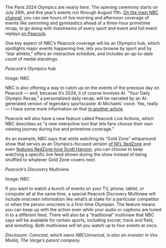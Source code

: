 The Paris 2024 Olympics are nearly here. The opening ceremony starts on July 26th, and this year’s events run through August 11th. [On the main NBC channel](https://www.nbcsports.com/pressbox/olympics/press-releases/nbc-and-peacock-to-lead-nbcuniversals-coverage-of-the-olympic-games-paris-2024), you can see hours of live morning and afternoon coverage of events like swimming and gymnastics ahead of a three-hour primetime recap, to go along with livestreams of every sport and event and full event replays [on Peacock](https://www.nbcsports.com/pressbox/olympics/press-releases/peacock-unveils-its-viewing-experience-for-olympic-games-paris-2024).

One key aspect of NBC’s Peacock coverage will be an Olympics hub, which spotlights major events happening live, lets you browse by sport and by “star athlete,” offers an interactive schedule, and includes an up-to-date count of medal standings.

*Peacock’s Olympics hub.*

Image: NBC

NBC is also offering a way to catch up on the events of the previous day on Peacock — and, because it’s 2024, it of course involves AI. “Your Daily Olympic Recap,” a personalized daily recap, will be narrated by an AI-generated version of legendary sportscaster Al Michaels’ voice. Yes, really — I have some more information on that [in another article](/e/23949815).

Peacock will also have a new feature called Peacock Live Actions, which NBC describes as “a new interactive tool that lets fans choose their own viewing journey during live and primetime coverage.”

As an example, NBC says that while watching its “Gold Zone” whiparound show that serves as an Olympics-focused version [of NFL RedZone](/2023/8/10/23826452/nfl-plus-redzone-scott-hanson-price-increase) and even [features RedZone host Scott Hanson](https://www.nbcsports.com/pressbox/olympics/press-releases/gold-zone-whip-around-show-makes-peacock-debut-during-nbcuniversals-coverage-of-olympic-games-paris-2024), you can choose to keep watching a specific live feed shown during the show instead of being shuffled to whatever Gold Zone covers next.

*Peacock’s Discovery Multiview.*

Image: NBC

If you want to watch a bunch of events on your TV, phone, tablet, or computer all at the same time, a special Peacock Discovery Multiview will include onscreen information like what’s at stake for a particular competitor or when the person onscreen is a first-time Olympian. The feature means you can keep up with the action even while your audio or captions are tuned in to a different feed. There will also be a “traditional” multiview that NBC says will be available for certain sports, including soccer, track and field, and wrestling. Both multiviews will let you watch up to four events at once.

*Disclosure: Comcast, which owns NBCUniversal, is also an investor in Vox Media, *The Verge*’s parent company.*
